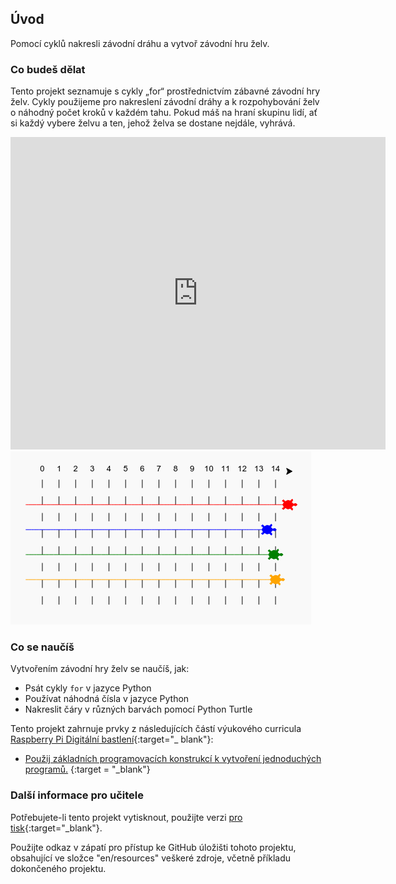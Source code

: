 ## Úvod

Pomocí cyklů nakresli závodní dráhu a vytvoř závodní hru želv.

### Co budeš dělat

Tento projekt seznamuje s cykly „for“ prostřednictvím zábavné závodní hry želv. Cykly použijeme pro nakreslení závodní dráhy a k rozpohybování želv o náhodný počet kroků v každém tahu. Pokud máš na hraní skupinu lidí, ať si každý vybere želvu a ten, jehož želva se dostane nejdále, vyhrává.

<div class="trinket">
  <iframe src="https://trinket.io/embed/python/9339862606?outputOnly=true&start=result" width="600" height="500" frameborder="0" marginwidth="0" marginheight="0" allowfullscreen>
  </iframe>
  <img src="images/race-finished.png">
</div>

### Co se naučíš

Vytvořením závodní hry želv se naučíš, jak:

+ Psát cykly `for` v jazyce Python
+ Používat náhodná čísla v jazyce Python
+ Nakreslit čáry v různých barvách pomocí Python Turtle

Tento projekt zahrnuje prvky z následujících částí výukového curricula [Raspberry Pi Digitální bastlení](http://rpf.io/curriculum){:target="_ blank"}:

+ [Použij základních programovacích konstrukcí k vytvoření jednoduchých programů.](https://www.raspberrypi.org/curriculum/programming/creator/) {:target = "_blank"}

### Další informace pro učitele

Potřebujete-li tento projekt vytisknout, použijte verzi [pro tisk](https://projects.raspberrypi.org/en/projects/turtle-race/print){:target="_blank"}.

Použijte odkaz v zápatí pro přístup ke GitHub úložišti tohoto projektu, obsahující ve složce "en/resources" veškeré zdroje, včetně příkladu dokončeného projektu.